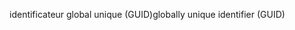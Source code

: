<span data-ttu-id="838ee-101">identificateur global unique (GUID)</span><span class="sxs-lookup"><span data-stu-id="838ee-101">globally unique identifier (GUID)</span></span>